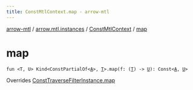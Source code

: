 ```yaml
---
title: ConstMtlContext.map - arrow-mtl
---
```


[arrow-mtl](../../index.html) / [arrow.mtl.instances](../index.html) / [ConstMtlContext](index.html) / [map](./map.html)

# map

`fun <T, U> Kind<ConstPartialOf<`[`A`](index.html#A)`>, `[`T`](map.html#T)`>.map(f: (`[`T`](map.html#T)`) -> `[`U`](map.html#U)`): Const<`[`A`](index.html#A)`, `[`U`](map.html#U)`>`

Overrides [ConstTraverseFilterInstance.map](../-const-traverse-filter-instance/map.html)

